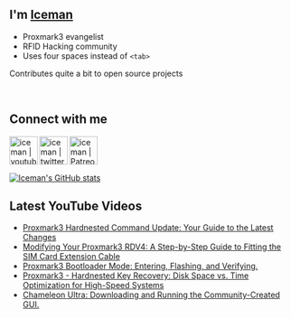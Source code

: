 ## I'm [Iceman][website]

- Proxmark3 evangelist
- RFID Hacking community
- Uses four spaces instead of `<tab>`

Contributes quite a bit to open source projects

<br />

## Connect with me

[<img align="left" alt="iceman | youtube" height="50px" src="https://upload.wikimedia.org/wikipedia/commons/0/09/YouTube_full-color_icon_%282017%29.svg" />][youtube]
[<img align="left" alt="iceman | twitter" height="50px" src="https://upload.wikimedia.org/wikipedia/commons/thumb/6/6b/Twitter_Logo_Blue.png/640px-Twitter_Logo_Blue.png" />][twitter]
[<img align="left" alt="iceman | Patreon" height="50px" src="https://upload.wikimedia.org/wikipedia/commons/5/5a/Patreon_logomark.svg" />][patreon]

<br /><br /><br />

[![Iceman's GitHub stats](https://github-readme-stats.vercel.app/api?username=iceman1001&show_icons=true&theme=calm)](https://github.com/anuraghazra/github-readme-stats)


## Latest YouTube Videos
<!-- YOUTUBE:START -->
- [Proxmark3 Hardnested Command Update: Your Guide to the Latest Changes](https://www.youtube.com/watch?v=fPi8PNQgd2E)
- [Modifying Your Proxmark3 RDV4: A Step-by-Step Guide to Fitting the SIM Card Extension Cable](https://www.youtube.com/watch?v=qfI4Q1yk3Bc)
- [Proxmark3 Bootloader Mode: Entering, Flashing, and Verifying.](https://www.youtube.com/watch?v=qGQarwL5KrU)
- [Proxmark3 - Hardnested Key Recovery: Disk Space vs. Time Optimization for High-Speed Systems](https://www.youtube.com/watch?v=k3qg_Vj7fAk)
- [Chameleon Ultra: Downloading and Running the Community-Created GUI.](https://www.youtube.com/watch?v=rHH7iqbX3nY)
<!-- YOUTUBE:END -->

[website]: http://www.icedev.se
[twitter]: https://twitter.com/herrmann1001
[youtube]: https://www.youtube.com/c/ChrisHerrmann1001
[patreon]: https://www.patreon.com/iceman1001
